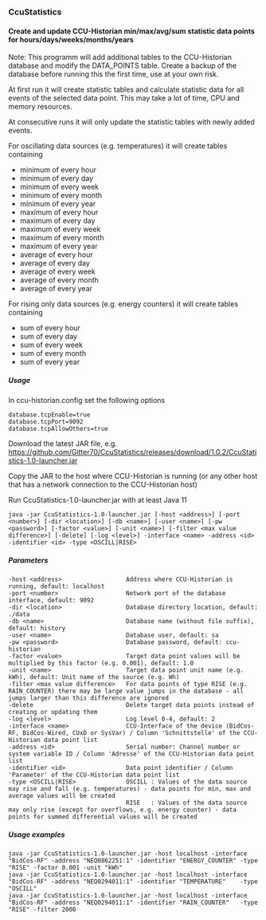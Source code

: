 ### CcuStatistics

#### Create and update CCU-Historian min/max/avg/sum statistic data points for hours/days/weeks/months/years

Note: This programm will add additional tables to the CCU-Historian database and modify the DATA_POINTS table. Create a backup of the database before running this the first time, use at your own risk.

At first run it will create statistic tables and calculate statistic data for all events of the selected data point. This may take a lot of time, CPU and memory resources.

At consecutive runs it will only update the statistic tables with newly added events.

For oscillating data sources (e.g. temperatures) it will create tables containing
* minimum of every hour
* minimum of every day
* minimum of every week
* minimum of every month
* minimum of every year
* maximum of every hour
* maximum of every day
* maximum of every week
* maximum of every month
* maximum of every year
* average of every hour
* average of every day
* average of every week
* average of every month
* average of every year

For rising only data sources (e.g. energy counters) it will create tables containing
* sum of every hour
* sum of every day
* sum of every week
* sum of every month
* sum of every year

##### Usage

In ccu-historian.config set the following options

    database.tcpEnable=true
    database.tcpPort=9092
    database.tcpAllowOthers=true

Download the latest JAR file, e.g. https://github.com/Gitter70/CcuStatistics/releases/download/1.0.2/CcuStatistics-1.0-launcher.jar

Copy the JAR to the host where CCU-Historian is running (or any other host that has a network connection to the CCU-Historian host)

Run CcuStatistics-1.0-launcher.jar with at least Java 11

    java -jar CcuStatistics-1.0-launcher.jar [-host <address>] [-port <number>] [-dir <location>] [-db <name>] [-user <name>] [-pw <password>] [-factor <value>] [-unit <name>] [-filter <max value difference>] [-delete] [-log <level>] -interface <name> -address <id> -identifier <id> -type <OSCILL|RISE>

##### Parameters

    -host <address>                  Address where CCU-Historian is running, default: localhost
    -port <number>                   Network port of the database interface, default: 9092
    -dir <location>                  Database directory location, default: ./data
    -db <name>                       Database name (without file suffix), default: history
    -user <name>                     Database user, default: sa
    -pw <password>                   Database password, default: ccu-historian
    -factor <value>                  Target data point values will be multiplied by this factor (e.g. 0.001), default: 1.0
    -unit <name>                     Target data point unit name (e.g. kWh), default: Unit name of the source (e.g. Wh)
    -filter <max value difference>   For data points of type RISE (e.g. RAIN_COUNTER) there may be large value jumps in the database - all jumps larger than this difference are ignored
    -delete                          Delete target data points instead of creating or updating them
    -log <level>                     Log level 0-4, default: 2
    -interface <name>                CCU-Interface of the device (BidCos-RF, BidCos-Wired, CUxD or SysVar) / Column 'Schnittstelle' of the CCU-Historian data point list
    -address <id>                    Serial number: Channel number or system variable ID / Column 'Adresse' of the CCU-Historian data point list
    -identifier <id>                 Data point identifier / Column 'Parameter' of the CCU-Historian data point list
    -type <OSCILL|RISE>              OSCILL : Values of the data source may rise and fall (e.g. temperatures) - data points for min, max and average values will be created
                                     RISE   : Values of the data source may only rise (except for overflows, e.g. energy counter) - data points for summed differential values will be created

##### Usage examples

    java -jar CcuStatistics-1.0-launcher.jar -host localhost -interface "BidCos-RF" -address "NEQ0862251:1" -identifier "ENERGY_COUNTER" -type "RISE" -factor 0.001 -unit "kWh"
    java -jar CcuStatistics-1.0-launcher.jar -host localhost -interface "BidCos-RF" -address "NEQ0294011:1" -identifier "TEMPERATURE"    -type "OSCILL"
    java -jar CcuStatistics-1.0-launcher.jar -host localhost -interface "BidCos-RF" -address "NEQ0294011:1" -identifier "RAIN_COUNTER"   -type "RISE" -filter 2000

